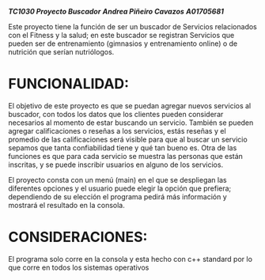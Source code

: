 _**TC1030 Proyecto Buscador**_
_**Andrea Piñeiro Cavazos**_
_**A01705681**_


Este proyecto tiene la función de ser un buscador de Servicios relacionados con el Fitness y la salud; en este buscador 
se registran Servicios que pueden ser de entrenamiento (gimnasios y entrenamiento online) o de nutrición que serían 
nutriólogos.

# FUNCIONALIDAD: 
El objetivo de este proyecto es que se puedan agregar nuevos servicios al buscador, con todos los datos 
que los clientes pueden considerar necesarios al momento de estar buscando un servicio. 
También se pueden agregar calificaciones o reseñas a los servicios, estás reseñas y el promedio de las calificaciones será
visible para que al buscar un servicio sepamos que tanta confiabilidad tiene y qué tan bueno es. 
Otra de las funciones es que para cada servicio se muestra las personas que están inscritas, y se puede inscribir usuarios 
en alguno de los servicios.

El proyecto consta con un menú (main) en el que se despliegan las diferentes opciones y el usuario puede elegir la opción que 
prefiera; dependiendo de su elección el programa pedirá más información y mostrará el resultado en la consola.


# CONSIDERACIONES: 
El programa solo corre en la consola y esta hecho con c++ standard por lo que corre en todos los sistemas 
operativos 
